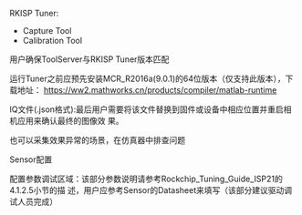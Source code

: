 RKISP Tuner:

- Capture Tool
- Calibration Tool

用户确保ToolServer与RKISP Tuner版本匹配

运行Tuner之前应预先安装MCR_R2016a(9.0.1)的64位版本（仅支持此版本），下载地址：
https://ww2.mathworks.cn/products/compiler/matlab-runtime

IQ文件(.json格式):最后用户需要将该文件替换到固件或设备中相应位置并重启相机应用来确认最终的图像效
果。

也可以采集效果异常的场景，在仿真器中排查问题



Sensor配置

配置参数调试区域：该部分参数说明请参考Rockchip_Tuning_Guide_ISP21的4.1.2.5小节的描
述，用户应参考Sensor的Datasheet来填写（该部分建议驱动调试人员完成）